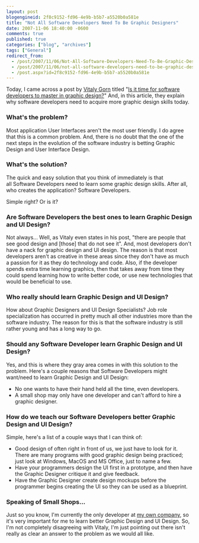 ```yaml
---
layout: post
blogengineid: 2f8c9152-fd96-4e9b-b5b7-a5520b0a581e
title: "Not All Software Developers Need To Be Graphic Designers"
date: 2007-11-06 18:40:00 -0600
comments: true
published: true
categories: ["blog", "archives"]
tags: ["General"]
redirect_from: 
  - /post/2007/11/06/Not-All-Software-Developers-Need-To-Be-Graphic-Designers
  - /post/2007/11/06/not-all-software-developers-need-to-be-graphic-designers
  - /post.aspx?id=2f8c9152-fd96-4e9b-b5b7-a5520b0a581e
---
```

<!-- more -->
<P>Today, I came across a post by <A href="http://vitalygorn.com/">Vitaly Gorn</A>&nbsp;titled "<A href="http://vitalygorn.com/blog/post/2007/11/Is-it-time-for-software-developers-to-master-in-graphic-design.aspx">Is it time for software developers to master in graphic design?</A>" And, in this article, they explain why software developers need to acquire more graphic design skills today.</P>
<H3>What's the problem?</H3>
<P>Most application User Interfaces aren't the most user friendly. I do agree that this is a common problem. And, there is no doubt that the one of the next steps in the evolution of the&nbsp;software industry is betting Graphic Design and User Interface Design.</P>
<H3>What's the solution?</H3>
<P>The quick and easy solution that you think of immediately is that all&nbsp;Software Developers&nbsp;need to learn some graphic design skills. After all, who creates the application? Software Developers.</P>
<P>Simple right? Or is it?</P>
<H3>Are Software Developers the best&nbsp;ones to learn Graphic Design and UI Design?</H3>
<P>Not always... Well, as Vitaly even states in his post, "there are people that see good design and [those] that do not see it". And, most developers don't have a nack for graphic design and UI design. The reason is that most developers aren't as creative in these areas since they don't have as much a passion for it as they do technology and code. Also, if the developer spends extra time learning graphics, then that takes away from time they could spend learning how to write better code, or use new technologies that would be beneficial to use.</P>
<H3>Who really should learn Graphic Design and UI Design?</H3>
<P>How about Graphic Designers and UI Design Specialists? Job role specialization has occurred in pretty much all other industries more than the software industry. The reason for this is that the software industry is still rather young and has a long way to go.</P>
<H3>Should any Software Developer learn Graphic Design and UI Design?</H3>
<P>Yes, and this is where they gray area comes in with this solution to the problem. Here's a couple reasons that Software Developers might want/need to learn Graphic Design and UI Design:</P>
<UL>
<LI>No one wants to have their hand held all the time, even developers.</LI>
<LI>A small shop may only have one developer and can't afford to hire a graphic designer.</LI></UL>
<H3>How do we teach our Software Developers better Graphic Design and UI Design?</H3>
<P>Simple, here's a list of a couple ways that I can think of:</P>
<UL>
<LI>Good design of often right in front of us, we just have to look for it. There are many programs with good&nbsp;graphic design being practiced; just look at Windows, MacOS and MS Office, just to name a few.</LI>
<LI>Have your programmers design the UI first in a prototype, and then have the Graphic Designer critique it and give feedback.</LI>
<LI>Have the Graphic Designer create design mockups before the programmer begins creating the UI so they can be used as a blueprint.</LI></UL>
<H3>Speaking of Small Shops...</H3>
<P>Just so you know, I'm currently the only developer at <A href="http://simplovation.com/">my own company</A>, so it's very important for me to learn better Graphic Design and UI Design. So, I'm not completely disagreeing with Vitaly, I'm just pointing out there isn't really as clear an answer to the problem as we would all like.</P>
